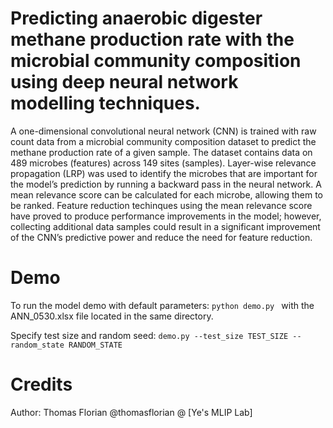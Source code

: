 # Predicting anaerobic digester methane production rate with the microbial community composition using deep neural network modelling techniques.

A one-dimensional convolutional neural network (CNN) is trained with raw count data from a microbial community composition dataset to predict the methane production rate of a given sample. The dataset contains data on 489 microbes (features) across 149 sites (samples). Layer-wise relevance propagation (LRP) was used to identify the microbes that are important for the model’s prediction by running a backward pass in the neural network. A mean relevance score can be calculated for each microbe, allowing them to be ranked. Feature reduction techinques using the mean relevance score have proved to produce performance improvements in the model; however, collecting additional data samples could result in a significant improvement of the CNN’s predictive power and reduce the need for feature reduction.

# Demo
To run the model demo with default parameters: `python demo.py `
with the ANN_0530.xlsx file located in the same directory.

Specify test size and random seed: `demo.py --test_size TEST_SIZE --random_state RANDOM_STATE`

# Credits
Author: Thomas Florian @thomasflorian @ [Ye's MLIP Lab]
